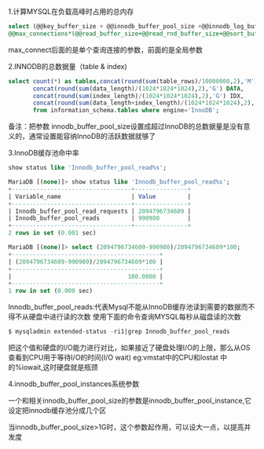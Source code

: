 1.计算MYSQL在负载高峰时占用的总内存

```sql
select (@@key_buffer_size + @@innodb_buffer_pool_size +@@innodb_log_buffer_size + @@binlog_cache_size + 
@@max_connections*(@@read_buffer_size+@@read_rnd_buffer_size+@@sort_buffer_size+@@join_buffer_size+@@thread_stack+@@tmp_table_size))/(1024*1024*1024) as max_memory_gb;
```
max_connect后面的是单个查询连接的参数，前面的是全局参数

2.INNODB的总数据量（table & index)

```sql
select count(*) as tables,concat(round(sum(table_rows)/10000000,2),'M') numrows,
       concat(round(sum(data_length)/(1024*1024*1024),2),'G') DATA,
	   concat(round(sum(index_length)/(1024*1024*1024),2),'G') IDX,
	   concat(round(sum(data_length+index_length)/(1024*1024*1024),2),'G') total_size
	   from information_schema.tables where engine='InnoDB';
```     
备注：把参数 innodb_buffer_pool_size设置成超过InnoDB的总数据量是没有意义的，通常设置能容纳InnoDB的活跃数据就够了

3.InnoDB缓存池命中率

```sql
show status like 'Innodb_buffer_pool_read%s';

MariaDB [(none)]> show status like 'Innodb_buffer_pool_read%s';
+----------------------------------+---------------+
| Variable_name                    | Value         |
+----------------------------------+---------------+
| Innodb_buffer_pool_read_requests | 2094796734609 |
| Innodb_buffer_pool_reads         | 990980        |
+----------------------------------+---------------+
2 rows in set (0.001 sec)

MariaDB [(none)]> select (2094796734609-990980)/2094796734609*100;
+------------------------------------------+
| (2094796734609-990980)/2094796734609*100 |
+------------------------------------------+
|                                 100.0000 |
+------------------------------------------+
1 row in set (0.000 sec)

```
Innodb_buffer_pool_reads:代表Mysql不能从InnoDB缓存池读到需要的数据而不得不从硬盘中进行读的次数
使用下面的命令查询MYSQL每秒从磁盘读的次数

```sql
$ mysqladmin extended-status -ri1|grep Innodb_buffer_pool_reads
```
把这个值和硬盘的I/O能力进行对比，如果接近了硬盘处理I/O的上限，那么从OS查看到CPU用于等待I/O的时间(I/O wait)
eg:vmstat中的CPU和Iostat 中的%iowait,这时硬盘就是瓶颈


4.innodb_buffer_pool_instances系统参数

一个和相关innodb_buffer_pool_size的参数是innodb_buffer_pool_instance,它设定把innodb缓存池分成几个区

当innodb_buffer_pool_size>1G时，这个参数起作用，可以设大一点，以提高并发度





